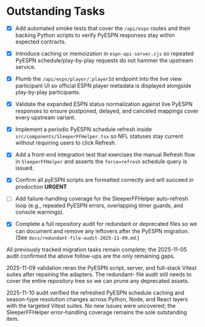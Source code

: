 # Outstanding Tasks

- [x] Add automated smoke tests that cover the `/api/espn` routes and their backing Python scripts to verify PyESPN responses stay within expected contracts.
- [x] Introduce caching or memoization in `espn-api-server.cjs` so repeated PyESPN schedule/play-by-play requests do not hammer the upstream service.
- [x] Plumb the `/api/espn/player/:playerId` endpoint into the live view participant UI so official ESPN player metadata is displayed alongside play-by-play participants.
- [x] Validate the expanded ESPN status normalization against live PyESPN responses to ensure postponed, delayed, and canceled mappings cover every upstream variant.
- [x] Implement a periodic PyESPN schedule refresh inside `src/components/SleeperFFHelper.tsx` so NFL statuses stay current without requiring users to click Refresh.
- [x] Add a front-end integration test that exercises the manual Refresh flow in `SleeperFFHelper` and asserts the `force=refresh` schedule query is issued.
- [x] Confirm all pyESPN scripts are formatted correctly and will succeed in production **URGENT**

- [ ] Add failure-handling coverage for the SleeperFFHelper auto-refresh loop (e.g., repeated PyESPN errors, overlapping timer guards, and console warnings).
- [x] Complete a full repository audit for redundant or deprecated files so we can document and remove any leftovers after the PyESPN migration. (See `docs/redundant-file-audit-2025-11-09.md`.)

All previously tracked migration tasks remain complete; the 2025-11-05 audit confirmed the above follow-ups are the only
remaining gaps.

2025-11-09 validation reran the PyESPN script, server, and full-stack Vitest suites after repairing the adapters. The redundant-
file audit still needs to cover the entire repository tree so we can prune any deprecated assets.

2025-11-10 audit verified the refreshed PyESPN schedule caching and season-type resolution changes across Python, Node, and
React layers with the targeted Vitest suites. No new issues were uncovered; the SleeperFFHelper error-handling coverage
remains the sole outstanding item.
